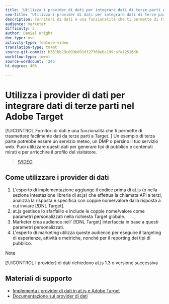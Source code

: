 ```yaml
---
title: 'Utilizza i provider di dati per integrare dati di terze parti nel Adobe Target '
seo-title: 'Utilizza i provider di dati per integrare dati di terze parti nel Adobe Target '
description: Fornitori di dati è una funzionalità che ti permette di trasmettere facilmente dati da terze parti a Target.  Un esempio di terza parte potrebbe essere un servizio meteo, un DMP o persino il tuo servizio web. Puoi utilizzare questi dati per generare tipi di pubblico e contenuti mirati e per arricchire il profilo del visitatore.
audience: marketer
difficulty: 5
author: Daniel Wright
doc-type: use
activity-type: feature-video
translation-type: tm+mt
source-git-commit: b331bb29c099bd91df27300ebe199cafa12516db
workflow-type: tm+mt
source-wordcount: '245'
ht-degree: 40%

---
```



# Utilizza i provider di dati per integrare dati di terze parti nel Adobe Target 

[!UICONTROL Fornitori di dati è una funzionalità che ti permette di trasmettere facilmente dati da terze parti a Target.  ]  Un esempio di terza parte potrebbe essere un servizio meteo, un DMP o persino il tuo servizio web. Puoi utilizzare questi dati per generare tipi di pubblico e contenuti mirati e per arricchire il profilo del visitatore.

>[!VIDEO](https://video.tv.adobe.com/v/22349/?quality=12)

## Come utilizzare i provider di dati

1. L&#39;esperto di implementazione aggiunge il codice prima di at.js (o nella sezione Intestazione libreria di at.js) che effettua la chiamata API a terzi, analizza la risposta e specifica con coppie nome/valore dalla risposta a cui inviare [!DNL Target].
1. at.js gestisce lo sfarfallio e include le coppie nome/valore come parametri personalizzati nella richiesta Target globale.
1. Marketer crea audience nell&#39; [!DNL Target] interfaccia in base a questi parametri personalizzati.
1. L&#39;esperto di marketing utilizza queste audience per eseguire il targeting di esperienze, attività e metriche, nonché per il reporting dei tipi di pubblico.

>[!NOTE]
>
>[!UICONTROL I provider] di dati richiedono at.js 1.3 o versione successiva

## Materiali di supporto

* [Implementa i provider di dati in at.js e  Adobe Target](implement-data-providers-to-integrate-third-party-data.md)
* [Documentazione sui provider di dati](https://docs.adobe.com/content/help/en/target/using/implement-target/client-side/functions-overview/targetgobalsettings.html#data-providers)